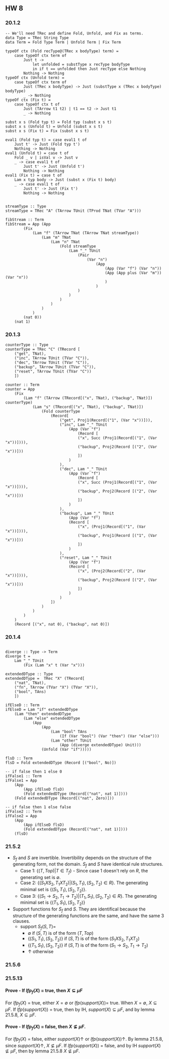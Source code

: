 ## HW 8 

### 20.1.2
```
-- We'll need TRec and define Fold, Unfold, and Fix as terms. 
data Type = TRec String Type
data Term = Fold Type Term | Unfold Term | Fix Term

typeOf ctx (Fold recType@(TRec x bodyType) term) = 
    case typeOf ctx term of
        Just t ->
            let unfolded = substType x recType bodyType
            in if t == unfolded then Just recType else Nothing
        Nothing -> Nothing
typeOf ctx (Unfold term) = 
    case typeOf ctx term of
        Just (TRec x bodyType) -> Just (substType x (TRec x bodyType) bodyType)
        _ -> Nothing
typeOf ctx (Fix t) =
    case typeOf ctx t of
        Just (TArrow t1 t2) | t1 == t2 -> Just t1
        _ -> Nothing

subst x s (Fold typ t) = Fold typ (subst x s t)
subst x s (Unfold t) = Unfold (subst x s t)
subst x s (Fix t) = Fix (subst x s t)

eval1 (Fold typ t) = case eval1 t of
    Just t' -> Just (Fold typ t')
    Nothing -> Nothing
eval1 (Unfold t) = case t of
    Fold _ v | isVal v -> Just v
    _ -> case eval1 t of
        Just t' -> Just (Unfold t')
        Nothing -> Nothing
eval1 (Fix t) = case t of
    Lam x typ body -> Just (subst x (Fix t) body) 
    _ -> case eval1 t of
        Just t' -> Just (Fix t')
        Nothing -> Nothing


streamType :: Type
streamType = TRec "A" (TArrow TUnit (TProd TNat (TVar "A")))

fibStream :: Term
fibStream = App (App
        (Fix
            (Lam "f" (TArrow TNat (TArrow TNat streamType)) 
                (Lam "m" TNat 
                    (Lam "n" TNat
                        (Fold streamType 
                            (Lam "_" TUnit
                                (Pair 
                                    (Var "n")
                                        (App
                                            (App (Var "f") (Var "n"))
                                            (App (App plus (Var "m")) (Var "n"))
                                            )
                                        )
                                )
                            )
                        )
                    )
                )
            )
        (nat 0))
    (nat 1)
```

### 20.1.3
```
counterType :: Type
counterType = TRec "C" (TRecord [
    ("get", TNat),
    ("inc", TArrow TUnit (TVar "C")),
    ("dec", TArrow TUnit (TVar "C")),
    ("backup", TArrow TUnit (TVar "C")),
    ("reset", TArrow TUnit (TVar "C"))
    ])

counter :: Term 
counter = App
    (Fix 
        (Lam "f" (TArrow (TRecord[("x", TNat), ("backup", TNat)]) counterType)
            (Lam "s" (TRecord[("x", TNat), ("backup", TNat)])
                (Fold counterType
                    (Record[
                        ("get", Proj1(Record[("1", (Var "x"))])),
                        ("inc", Lam "_" TUnit
                            (App (Var "f")
                                (Record [
                                ("x", Succ (Proj1(Record[("1", (Var "x"))]))),
                                ("backup", Proj2(Record [("2", (Var "x"))]))
                                ])
                            )
                        ),
                        ("dec", Lam "_" TUnit
                            (App (Var "f")
                                (Record [
                                ("x", Succ (Proj1(Record[("1", (Var "x"))]))),
                                ("backup", Proj2(Record [("2", (Var "x"))]))
                                ])
                            )
                        ),
                        ("backup", Lam "_" TUnit 
                            (App (Var "f")
                            (Record [
                                ("x", (Proj1(Record[("1", (Var "x"))]))),
                                ("backup", Proj1(Record [("1", (Var "x"))]))
                                ])
                            )
                        ),
                        ("reset", Lam "_" TUnit 
                            (App (Var "f")
                            (Record [
                                ("x", (Proj2(Record[("2", (Var "x"))]))),
                                ("backup", Proj2(Record [("2", (Var "x"))]))
                                ])
                            )
                        )
                    ])
                )
            )
        )
    )
    (Record [("x", nat 0), ("backup", nat 0)])

```

### 20.1.4
```

diverge :: Type -> Term 
diverge t = 
    Lam "_" TUnit 
        (Fix (Lam "x" t (Var "x")))

extendedDType :: Type 
extendedDType =  TRec "X" (TRecord[
    ("nat", TNat),
    ("fn", TArrow (TVar "X") (TVar "X")),
    ("bool", TAns)
    ])

ifElseD :: Term 
ifElseD = Lam "if" extendedDType
    (Lam "then" extendedDType
        (Lam "else" extendedDType
            (App
                (App
                    (Lam "bool" TAns
                        (If (Var "bool") (Var "then") (Var "else")))
                    (Lam "other" TUnit
                        (App (diverge extendedDType) Unit)))
                (Unfold (Var "if")))))

flsD :: Term
flsD = Fold extendedDType (Record [("bool", No)])

-- if false then 1 else 0 
ifFalse1 :: Term 
ifFalse1 = App
    (App
        (App ifElseD flsD)
        (Fold extendedDType (Record[("nat", nat 1)])))
    (Fold extendedDType (Record[("nat", Zero)]))

-- if false then 1 else false 
ifFalse2 :: Term 
ifFalse2 = App
    (App
        (App ifElseD flsD)
        (Fold extendedDType (Record[("nat", nat 1)])))
    (flsD)

```

### 21.5.2 
- $S_f$ and $S$ are invertible. Invertibility depends on the structure of the generating form, not the domain. $S_f$ and $S$ have identical rule structures. 
    - Case 1: {${(T,Top) | T \in T_f}$} - Since case 1 doesn't rely on $R$, the generating set is $\emptyset$. 
    - Case 2: {$(S_1 X S_2, T_1 X T_2) | (S_1, T_1), (S_2,T_2) \in R$}. The generating minimal set is {$(S_1, T_1), (S_2, T_2)$}. 
    - Case 3: {$(S_1 \rightarrow S_2, T_1 \rightarrow T_2) | (T_1,S_1), (S_2,T_2) \in R$}. The generating minimal set is {$(T_1,S_1),(S_2,T_2)$}
- Support functions for $S_f$ and $S$. They are identifical because the structure of the generating functions are the same, and have the same 3 clauses. 
    - support $S_f (S,T) =$
        - $\emptyset$ if $(S,T)$ is of the form $(T,Top)$
        - {$(S_1, T_1), (S_2, T_2)$} if $(S,T)$ is of the form $(S_1 X S_2, T_1 X T_2)$
        - {$(T_1,S_1),(S_2,T_2)$} if $(S,T)$ is of the form $(S_1 \rightarrow S_2, T_1 \rightarrow T_2)$ 
        - $\uparrow$ otherwise 

### 21.5.6

### 21.5.13 
#### Prove - If $lfp_f(X)$ = true, then $X \subseteq \mu F$
For $lfp_f(X)$ = true, either $X=\emptyset$ or $lfp(support(X))$= true. When $X = \emptyset$, $X \subseteq \mu F$. If $lfp(support(X))$ = true, then by IH, $support(X) \subseteq \mu F$, and by lemma 21.5.8, $X \subseteq \mu F$. 

#### Prove - If $lfp_f(X)$ = false, then $X \not\subseteq \mu F$. 
For $lfp_f(X)$ = false, either $support(X) \uparrow$ or $lfp(support(X)) \uparrow$. By lemma 21.5.8, since $support(X) \uparrow$, $X \not\subseteq \mu F$. If $lfp(support(X))$ = false, and by IH $support(X) \not\subseteq \mu F$, then by lemma 21.5.8  $X \not\subseteq \mu F$.

